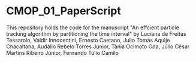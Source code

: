 # CMOP_01_PaperScript

   This repository holds the code for the manuscript 
   "An effcient particle tracking algorithm by partitioning the time 
   interval"
   by Luciana de Freitas Tessarolo, Valdir Innocentini, Ernesto Caetano, 
   Julio Tomás Aquije Chacaltana, Audálio Rebelo Torres Júnior, Tânia 
   Ocimoto Oda, Júlio César Martins Ribeiro Júnior, Fernando Túlio 
   Camilo
